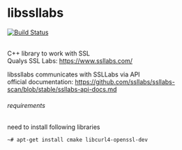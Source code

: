 # libssllabs
[![Build Status](https://travis-ci.org/matusso/libssllabs.svg?branch=master)](https://travis-ci.org/matusso/libssllabs) 
<br><br>

C++ library to work with SSL<br>
Qualys SSL Labs: https://www.ssllabs.com/

libssllabs communicates with SSLLabs via API <br>
official documentation: https://github.com/ssllabs/ssllabs-scan/blob/stable/ssllabs-api-docs.md

###### requirements
need to install following libraries
```
~# apt-get install cmake libcurl4-openssl-dev
```
